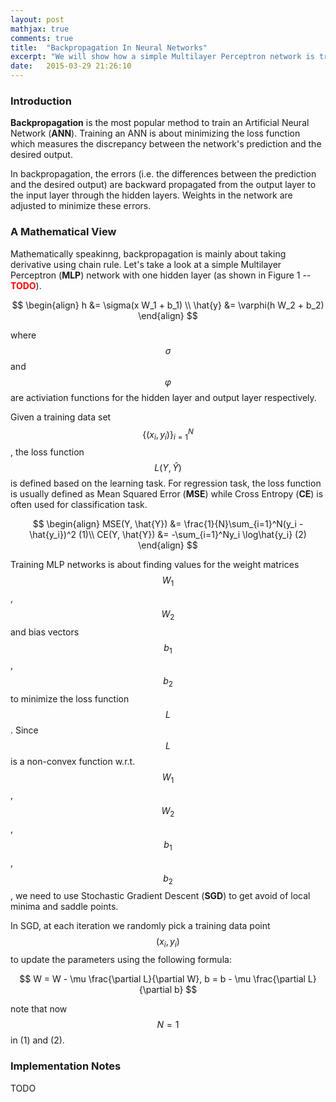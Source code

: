 ```yaml
---
layout: post
mathjax: true
comments: true
title:  "Backpropagation In Neural Networks"
excerpt: "We will show how a simple Multilayer Perceptron network is trained using backpropagation."
date:   2015-03-29 21:26:10
---
```

### Introduction
**Backpropagation** is the most popular method to train an Artificial Neural Network (**ANN**). Training an ANN is about
minimizing the loss function which measures the discrepancy between the network's prediction and the desired output. 

In backpropagation, the errors (i.e. the differences between the prediction and the desired output) are backward propagated
from the output layer to the input layer through the hidden layers. Weights in the network are adjusted to minimize these errors.

### A Mathematical View
Mathematically speakinng, backpropagation is mainly about taking derivative using chain rule. Let's take a look at 
a simple Multilayer Perceptron (**MLP**) network with one hidden layer (as shown in Figure 1 -- 
<span style="color: red; font-weight: bold;">TODO</span>).

$$
\begin{align}
h &= \sigma(x W_1 + b_1) \\
\hat{y} &= \varphi(h W_2 + b_2)
\end{align}
$$

where $$\sigma$$ and $$\varphi$$ are activiation functions for the hidden layer and output layer respectively.

Given a training data set $$\{(x_i, y_i)\}_{i=1}^N$$, the loss function $$L(Y, \hat{Y})$$ is defined based on the learning task. 
For regression task, the loss function is usually defined as Mean Squared Error (**MSE**) while Cross Entropy (**CE**) 
is often used for classification task.  

$$
\begin{align}
MSE(Y, \hat{Y}) &= \frac{1}{N}\sum_{i=1}^N(y_i - \hat{y_i})^2 (1)\\
CE(Y, \hat{Y})  &= -\sum_{i=1}^Ny_i \log\hat{y_i} (2)
\end{align}
$$

Training MLP networks is about finding values for the weight matrices $$W_1$$, $$W_2$$ and bias vectors $$b_1$$, $$b_2$$ to minimize 
the loss function $$L$$. Since $$L$$ is a non-convex function w.r.t. $$W_1$$, $$W_2$$, $$b_1$$, $$b_2$$, we need to use
Stochastic Gradient Descent (**SGD**) to get avoid of local minima and saddle points. 

In SGD, at each iteration we randomly pick a training data point $$(x_i, y_i)$$ to update the parameters using the following formula:

$$
W = W - \mu \frac{\partial L}{\partial W}, b = b - \mu \frac{\partial L}{\partial b}
$$

note that now $$N=1$$ in (1) and (2).


### Implementation Notes
TODO